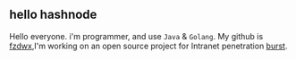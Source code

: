 ## hello hashnode

Hello everyone. i'm programmer, and use `Java` & `Golang`. My github is [fzdwx](https://github.com/fzdwx),I'm working on an open source project for Intranet penetration [burst](https://github.com/fzdwx/burst).